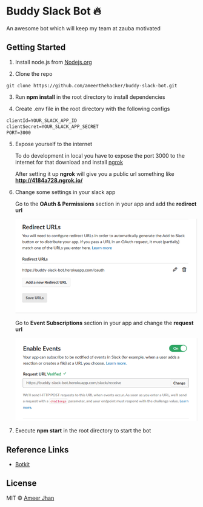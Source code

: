 # Buddy Slack Bot :fire:

An awesome bot which will keep my team at zauba motivated

## Getting Started

1.  Install node.js from [Nodejs.org](https://nodejs.org/en/)

2.  Clone the repo

```
git clone https://github.com/ameerthehacker/buddy-slack-bot.git
```

3.  Run **npm install** in the root directory to install dependencies

4.  Create .env file in the root directory with the following configs

```
clientId=YOUR_SLACK_APP_ID
clientSecret=YOUR_SLACK_APP_SECRET
PORT=3000
```

5.  Expose yourself to the internet

    To do development in local you have to expose the port 3000 to the internet for that download and install [ngrok](https://ngrok.com/)

    After setting it up **ngrok** will give you a public url something like **http://4184a728.ngrok.io/**

6.  Change some settings in your slack app

    Go to the **OAuth & Permissions** section in your app and add the **redirect url**

    ![Event](./images/oauth.PNG)

    Go to **Event Subscriptions** section in your app and change the **request url**

    ![Event](./images/event.png)

7.  Execute **npm start** in the root directory to start the bot

## Reference Links

* [Botkit](https://github.com/howdyai/botkit)

## License

MIT © [Ameer Jhan](mailto:ameerjhanprof@gmail.com)
